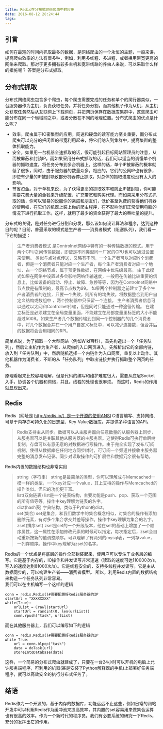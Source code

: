 ```yaml
---
title: Redis在分布式网络爬虫中的应用
date: 2016-08-12 20:24:44
tags:
---
```

## 引言  
如何在最短的时间内抓取最多的数据，是网络爬虫的一个永恒的主题，一般来讲，提高爬虫效率的方法有很多种，例如，利用多线程、多进程，或者换用带宽更高的网络来爬取。那对于更多拥有较多主机和宽带线路的养虫人来说，可以采取什么样的措施呢？ 答案是分布式抓取。
## 分布式抓取   
分布式网络爬虫包含多个爬虫，每个爬虫需要完成的任务和单个的爬行器类似，一台服务器作为主机，负责获取任务，并将任务分割，而其他机子作为从机，从主机处获取任务然后从互联网上下载网页，并把网页保存在数据库集群中，这些爬虫可能分布在同一个局域网之中，或者分散在不同的地理位置。分布式爬虫的优点是什么呢？ 
* 效率。爬虫属于IO密集型的应用，网速和硬盘的读写能力至关重要，而分布式爬虫可以充分的把闲置的带宽利用起来，将它们纳入到集群中，提高集群的整体抓取能力。
* 安全。如果用一台机器全速抓取的话，很可能引起目标网站管理员的注意，从而被屏蔽和封锁IP。而如果采用分布式抓取的话，我们可以适当的调慢单个机器的抓取速度，将任务分布到多台机器上，这样的话，单个IP被屏蔽的概率就低了很多，同时，由于服务器的数量众多，相应的，它们的公网IP也有很多，即使有少量的IP被封导致部分机器停止抓取，对总体的抓取进度也没有太大的影响。
* 节省资金。对于单机来说，为了获得更高的抓取效率和防止IP被封锁，你可能需要花费大量的金钱来升级配置、扩充带宽和购买代理。而如果采用分布式抓取的话，你可以轻易的说服你的亲戚和朋友们，低价甚至免费的获得他们机器的使用权，在它们的机器上装上你的爬虫程序，在不影响他们正常使用电脑的情况下进行抓取工作。这样，就用了最少的资金获得了最大的吞吐量的提升。  

分布式的关键，是对任务进行分割和分发，那么该如何设计算法和程序，达到这种目的呢？目前，普遍采取的模式是生产者——消费者模式（阻塞队列），我们看一下它的描述：  
> 生产者消费者模式 是Controlnet网络中特有的一种传输数据的模式。用于两个CPU之间传输数据，即使是不同类型同一厂家的CPU也可以通过设置来使用。
类似与点对点传送，又略有不同，一个生产者可以对应N个消费者，但是一个消费者只能对应一个生产者，每个生产者消费者对应一个地址，占一个网络节点，属于预定性数据，在网络中优先级最高。
由于此模式如果在网络中设置过多会影响网络传输速度，一般用在传输比较重要的信息上，比如设备的启动、停止、故障、急停等等，因为在Controlnet网络中节点数是有限制的，最高节点数为99。
如果两个控制器之前建立了多个生产者消费者的连接，只要一个失败，则所有的均失败。将数据整合到用户自定义结构或数组中 ，两个控制器中只保留一个连接。
生产者消费者信息可以通过以太网和Controlnet传输，但是同时只能通过一种途径传输。 在建立标签是必须建立在全局变量里面，不能建立在局部变量里标签的大小不能超过500B。如果生产者几个数据传输到到同一个控制器的的几个消费者中，将几个数据合并在一个用户自定义标签中，可以减少连接数，但合并后的数据将会会用相同的RPI。  

简单点说，为了抓取一个大型网站（例如Wiki百科），首先构造出一个「任务队列」，然后让主机作为生产者，从爬虫的入口网页进入，先解析出它的全部内链，放入到「任务队列」中，然后随机选择一个内链作为入口网页，重复以上动作。其他机器作为消费者，不断的从「任务队列」中取出链接并执行抓取整个网页的任务。

原理看起来比较容易理解，但是代码的编写和维护难度很大，需要从底层Socket入手，协调各个机器和网络，并且，线程的处理也很麻烦。 而这时，Redis的作用就显现出来。  
## Redis  
Redis（网址是 http://redis.io/）是一个开源的使用ANSI C语言编写、支持网络、可基于内存亦可持久化的日志型、Key-Value数据库，并提供多种语言的API。    
> Redis支持主从同步。数据可以从主服务器向任意数量的从服务器上同步，从服务器可以是关联其他从服务器的主服务器。这使得Redis可执行单层树复制。存盘可以有意无意的对数据进行写操作。由于完全实现了发布/订阅机制，使得从数据库在任何地方同步树时，可订阅一个频道并接收主服务器完整的消息发布记录。同步对读取操作的可扩展性和数据冗余很有帮助。  

Redis内置的数据结构也非常实用  
> string（字符串）
string是最简单的类型，你可以理解成与Memcached一模一样的类型，一个key对应一个value，其上支持的操作与Memcached的操作类似。但它的功能更丰富。  
list(双向链表)
list是一个链表结构，主要功能是push、pop、获取一个范围的所有值等等。操作中key理解为链表的名字。  
dict(hash表)
字典结构，类似于Python的dict。  
set(集合)
set是集合，和我们数学中的集合概念相似，对集合的操作有添加删除元素，有对多个集合求交并差等操作。操作中key理解为集合的名字。  
zset(排序set)
zset是set的一个升级版本，他在set的基础上增加了一个顺序属性，这一属性在添加修改元素的时候可以指定，每次指定后，zset会自动重新按新的值调整顺序。可以理解了有两列的mysql表，一列存value，一列存顺序。操作中key理解为zset的名字。  

Redis的一个优点是将底层的操作全部封装起来，使用户可以专注于业务层的编写。它是基于内存的，IO操作和并发读写非常迅速（读取的速度可达110000次/s,写入的速度达到81000次/s）。它是线程安全的，支持多线程并发读写。它是主从数据同步的，可以构建生产者——消费者模型。 所以，利用Redis内置的数据结构来构造一个任务队列非常容易。  
我们可以在主机编写一个这样的逻辑  
```
conn = redis.Redis()#需要配置好Redis服务器的IP
startUrl = "XXXXXXXX" 
while(True):
    urlList = Crawl(startUrl)
    startUrl = randint(0, len(urlList))
    conn.rpush("task", urlList)

```  
而在其他服务器上，我们可以编写如下的逻辑  
```
conn = redis.Redis()#需要配置好Redis服务器的IP
while True:
    url = conn.blpop("task")
    data = doTask(url)
    storeIntoDatabase(data)
```  
这样，一个简易的分布式爬虫就建成了，只要在一台24小时可以开机的电脑上允许服务端程序，可利用的机器(甚是安装了Python解释器的手机)上部署好任务端程序，就可以高效安全的执行分布式任务了。  
## 结语  
Redis作为一个开源的，基于内存的数据库，功能远远不止这些，例如日常的网站开发中可以利用Redis作为缓冲池来提高效率，其内置的set容易用来做集合运算也有很高的效率。作为一个新时代的程序员，我们有必要系统的研究一下Redis，充分的发挥出它的作用。

